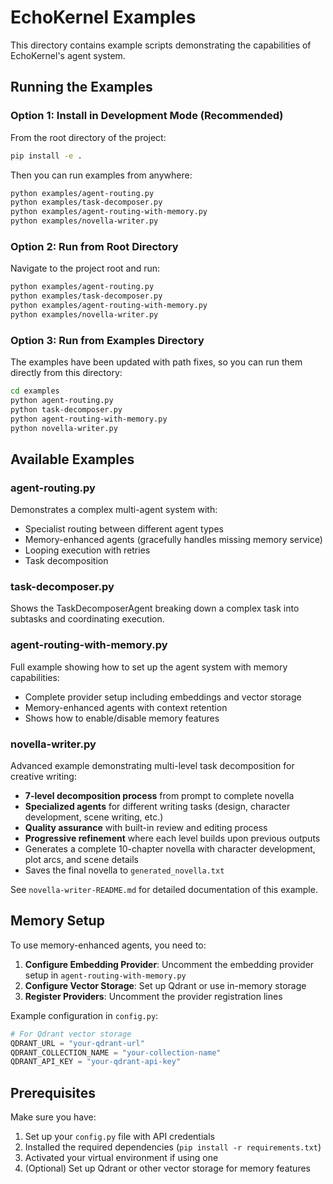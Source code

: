 # EchoKernel Examples

This directory contains example scripts demonstrating the capabilities of EchoKernel's agent system.

## Running the Examples

### Option 1: Install in Development Mode (Recommended)

From the root directory of the project:

```bash
pip install -e .
```

Then you can run examples from anywhere:

```bash
python examples/agent-routing.py
python examples/task-decomposer.py
python examples/agent-routing-with-memory.py
python examples/novella-writer.py
```

### Option 2: Run from Root Directory

Navigate to the project root and run:

```bash
python examples/agent-routing.py
python examples/task-decomposer.py
python examples/agent-routing-with-memory.py
python examples/novella-writer.py
```

### Option 3: Run from Examples Directory

The examples have been updated with path fixes, so you can run them directly from this directory:

```bash
cd examples
python agent-routing.py
python task-decomposer.py
python agent-routing-with-memory.py
python novella-writer.py
```

## Available Examples

### agent-routing.py
Demonstrates a complex multi-agent system with:
- Specialist routing between different agent types
- Memory-enhanced agents (gracefully handles missing memory service)
- Looping execution with retries
- Task decomposition

### task-decomposer.py
Shows the TaskDecomposerAgent breaking down a complex task into subtasks and coordinating execution.

### agent-routing-with-memory.py
Full example showing how to set up the agent system with memory capabilities:
- Complete provider setup including embeddings and vector storage
- Memory-enhanced agents with context retention
- Shows how to enable/disable memory features

### novella-writer.py
Advanced example demonstrating multi-level task decomposition for creative writing:
- **7-level decomposition process** from prompt to complete novella
- **Specialized agents** for different writing tasks (design, character development, scene writing, etc.)
- **Quality assurance** with built-in review and editing process
- **Progressive refinement** where each level builds upon previous outputs
- Generates a complete 10-chapter novella with character development, plot arcs, and scene details
- Saves the final novella to `generated_novella.txt`

See `novella-writer-README.md` for detailed documentation of this example.

## Memory Setup

To use memory-enhanced agents, you need to:

1. **Configure Embedding Provider**: Uncomment the embedding provider setup in `agent-routing-with-memory.py`
2. **Configure Vector Storage**: Set up Qdrant or use in-memory storage
3. **Register Providers**: Uncomment the provider registration lines

Example configuration in `config.py`:
```python
# For Qdrant vector storage
QDRANT_URL = "your-qdrant-url"
QDRANT_COLLECTION_NAME = "your-collection-name"
QDRANT_API_KEY = "your-qdrant-api-key"
```

## Prerequisites

Make sure you have:
1. Set up your `config.py` file with API credentials
2. Installed the required dependencies (`pip install -r requirements.txt`)
3. Activated your virtual environment if using one
4. (Optional) Set up Qdrant or other vector storage for memory features 